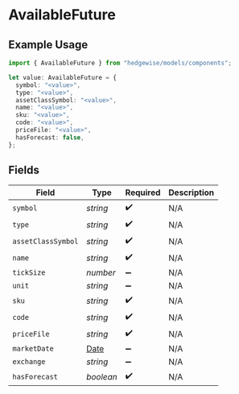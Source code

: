 # AvailableFuture

## Example Usage

```typescript
import { AvailableFuture } from "hedgewise/models/components";

let value: AvailableFuture = {
  symbol: "<value>",
  type: "<value>",
  assetClassSymbol: "<value>",
  name: "<value>",
  sku: "<value>",
  code: "<value>",
  priceFile: "<value>",
  hasForecast: false,
};
```

## Fields

| Field                                                                                         | Type                                                                                          | Required                                                                                      | Description                                                                                   |
| --------------------------------------------------------------------------------------------- | --------------------------------------------------------------------------------------------- | --------------------------------------------------------------------------------------------- | --------------------------------------------------------------------------------------------- |
| `symbol`                                                                                      | *string*                                                                                      | :heavy_check_mark:                                                                            | N/A                                                                                           |
| `type`                                                                                        | *string*                                                                                      | :heavy_check_mark:                                                                            | N/A                                                                                           |
| `assetClassSymbol`                                                                            | *string*                                                                                      | :heavy_check_mark:                                                                            | N/A                                                                                           |
| `name`                                                                                        | *string*                                                                                      | :heavy_check_mark:                                                                            | N/A                                                                                           |
| `tickSize`                                                                                    | *number*                                                                                      | :heavy_minus_sign:                                                                            | N/A                                                                                           |
| `unit`                                                                                        | *string*                                                                                      | :heavy_minus_sign:                                                                            | N/A                                                                                           |
| `sku`                                                                                         | *string*                                                                                      | :heavy_check_mark:                                                                            | N/A                                                                                           |
| `code`                                                                                        | *string*                                                                                      | :heavy_check_mark:                                                                            | N/A                                                                                           |
| `priceFile`                                                                                   | *string*                                                                                      | :heavy_check_mark:                                                                            | N/A                                                                                           |
| `marketDate`                                                                                  | [Date](https://developer.mozilla.org/en-US/docs/Web/JavaScript/Reference/Global_Objects/Date) | :heavy_minus_sign:                                                                            | N/A                                                                                           |
| `exchange`                                                                                    | *string*                                                                                      | :heavy_minus_sign:                                                                            | N/A                                                                                           |
| `hasForecast`                                                                                 | *boolean*                                                                                     | :heavy_check_mark:                                                                            | N/A                                                                                           |